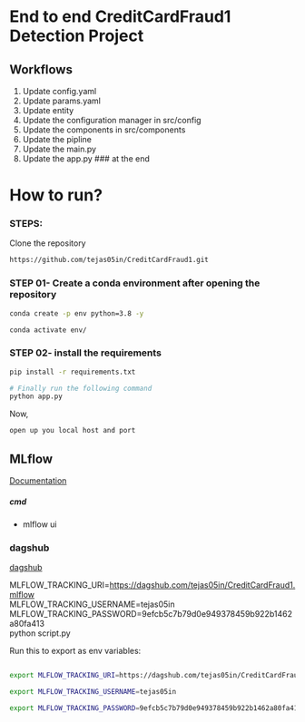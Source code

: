 # End to end CreditCardFraud1 Detection Project

## Workflows

1. Update config.yaml
2. Update params.yaml
3. Update entity
4. Update the configuration manager in src/config
5. Update the components in src/components
6. Update the pipline
7. Update the main.py
8. Update the app.py ### at the end


# How to run?
### STEPS:

Clone the repository

```bash
https://github.com/tejas05in/CreditCardFraud1.git
```
### STEP 01- Create a conda environment after opening the repository

```bash
conda create -p env python=3.8 -y
```

```bash
conda activate env/
```


### STEP 02- install the requirements
```bash
pip install -r requirements.txt
```


```bash
# Finally run the following command
python app.py
```

Now,
```bash
open up you local host and port
```



## MLflow

[Documentation](https://mlflow.org/docs/latest/index.html)


##### cmd
- mlflow ui

### dagshub
[dagshub](https://dagshub.com/)

MLFLOW_TRACKING_URI=https://dagshub.com/tejas05in/CreditCardFraud1.mlflow \
MLFLOW_TRACKING_USERNAME=tejas05in \
MLFLOW_TRACKING_PASSWORD=9efcb5c7b79d0e949378459b922b1462a80fa413 \
python script.py

Run this to export as env variables:

```bash

export MLFLOW_TRACKING_URI=https://dagshub.com/tejas05in/CreditCardFraud1.mlflow

export MLFLOW_TRACKING_USERNAME=tejas05in 

export MLFLOW_TRACKING_PASSWORD=9efcb5c7b79d0e949378459b922b1462a80fa413

```

